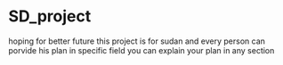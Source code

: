 # SD_project
hoping for better future
this project is for sudan and every person can porvide his plan in specific field
you can explain your plan in any section 
